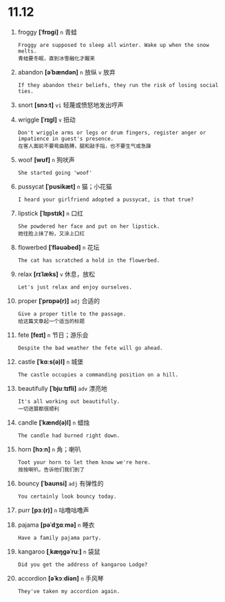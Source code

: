 # 11.12









1. froggy **[ˈfrɒɡi]** `n` 青蛙
    ```
    Froggy are supposed to sleep all winter. Wake up when the snow melts.
    青蛙要冬眠，直到冰雪融化才醒来
    ```

2. abandon **[əˈbændən]** `n` 放纵 `v` 放弃
    ```
    If they abandon their beliefs, they run the risk of losing social ties.
    
    ```

3. snort **[snɔːt]** `vi` 轻蔑或愤怒地发出哼声

4. wriggle **[ˈrɪɡl]** `v` 扭动
    ```
    Don't wriggle arms or legs or drum fingers, register anger or impatience in guest's presence.
    在客人面前不要弯曲胳膊，腿和敲手指，也不要生气或急躁
    ```

5. woof **[wʊf]** `n` 狗吠声
    ```
    She started going 'woof'
    
    ```

6. pussycat **[ˈpʊsikæt]** `n` 猫；小花猫
    ```
    I heard your girlfriend adopted a pussycat, is that true?
    
    ```

7. lipstick **[ˈlɪpstɪk]** `n` 口红
    ```
    She powdered her face and put on her lipstick.
    她往脸上抹了粉，又涂上口红
    ```

8. flowerbed **[ˈfləʊəbed]** `n` 花坛
    ```
    The cat has scratched a hold in the flowerbed.
    
    ```

9. relax **[rɪˈlæks]** `v` 休息，放松
    ```
    Let's just relax and enjoy ourselves.
    
    ```

10. proper **[ˈprɒpə(r)]** `adj` 合适的
    ```
    Give a proper title to the passage.
    给这篇文章起一个适当的标题
    ```

11. fete **[feɪt]** `n` 节日；游乐会
    ```
    Despite the bad weather the fete will go ahead.
    
    ```

12. castle **[ˈkɑːs(ə)l]** `n` 城堡
    ```
    The castle occupies a commanding position on a hill.
    
    ```

13. beautifully **[ˈbjuːtɪfli]** `adv` 漂亮地
    ```
    It's all working out beautifully.
    一切进展都很顺利
    ```

14. candle **[ˈkænd(ə)l]** `n` 蜡烛
    ```
    The candle had burned right down.
    
    ```

15. horn **[hɔːn]** `n` 角；喇叭
    ```
    Toot your horn to let them know we're here.
    按按喇叭，告诉他们我们到了
    ```

16. bouncy **[ˈbaʊnsi]** `adj` 有弹性的
    ```
    You certainly look bouncy today.
    
    ```

17. purr **[pɜː(r)]** `n` 咕噜咕噜声

18. pajama **[pəˈdʒɑːmə]** `n` 睡衣
    ```
    Have a family pajama party.
    
    ```

19. kangaroo **[ˌkæŋɡəˈruː]** `n` 袋鼠
    ```
    Did you get the address of kangaroo Lodge?
    
    ```

20. accordion **[əˈkɔːdiən]** `n` 手风琴
    ```
    They've taken my accordion again.
    
    ```
